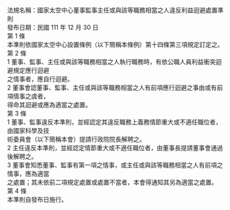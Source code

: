 法規名稱：國家太空中心董事監事主任或與該等職務相當之人違反利益迴避處置準則  
發布日期：民國 111 年 12 月 30 日  
第 1 條  
本準則依國家太空中心設置條例（以下簡稱本條例）第十四條第三項規定訂定之。  
第 2 條  
1 董事、監事、主任或與該等職務相當之人執行職務時，有依公職人員利益衝突迴避規定應行迴避  
之情事者，應自行迴避。  
2 董事會認董事、監事、主任或與該等職務相當之人有前項應行迴避之事由或有前項情事之虞者，  
得命其迴避或應為適當之處置。  
第 3 條  
1 董事、監事違反本準則，並經認定其違反職務上義務情節重大或不適任職位者，由國家科學及技  
術委員會（以下簡稱本會）提請行政院院長解聘之。  
2 主任違反本準則，並經認定情節重大或不適任職位者，由董事長提請董事會通過後解聘之。  
3 董事會知悉董事、監事有第一項之情事，或主任或與該等職務相當之人有前項之情事，應為適當  
之處置；其未依前二項規定處置或處置不當者，本會得通知其另為適當之處置。  
第 4 條  
本準則自發布日施行。  


